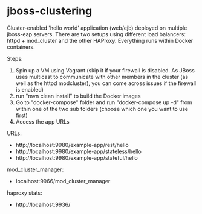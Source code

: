 # jboss-clustering
Cluster-enabled 'hello world' application (web/ejb) deployed on multiple jboss-eap servers. There are two setups using different load balancers: httpd + mod_cluster and the other HAProxy. Everything runs within Docker containers.

Steps:

1. Spin up a VM using Vagrant (skip it if your firewall is disabled. As JBoss uses multicast to communicate with other members in the cluster (as well as the httpd modcluster), you can come across issues if the firewall is enabled)
2. run "mvn clean install" to build the Docker images
3. Go to "docker-compose" folder and run "docker-compose up -d" from within one of the two sub folders (choose which one you want to use first)
4. Access the app URLs

URLs:
- http://localhost:9980/example-app/rest/hello
- http://localhost:9980/example-app/stateless/hello
- http://localhost:9980/example-app/stateful/hello

mod_cluster_manager:
- localhost:9966/mod_cluster_manager

haproxy stats:
- http://localhost:9936/
